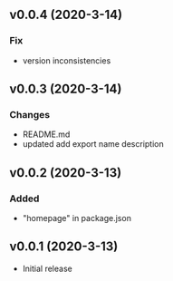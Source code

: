 
## v0.0.4 (2020-3-14)

### Fix
- version inconsistencies

## v0.0.3 (2020-3-14)

### Changes
- README.md
- updated add export name description

## v0.0.2 (2020-3-13)

### Added
- "homepage" in package.json

## v0.0.1 (2020-3-13)
- Initial release
